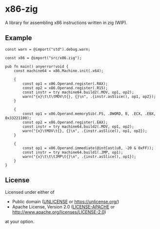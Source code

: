 # x86-zig

A library for assembling x86 instructions written in zig (WIP).

## Example

```zig
const warn = @import("std").debug.warn;

const x86 = @import("src/x86.zig");

pub fn main() anyerror!void {
    const machine64 = x86.Machine.init(.x64);

    {
        const op1 = x86.Operand.register(.RAX);
        const op2 = x86.Operand.register(.R15);
        const instr = try machine64.build2(.MOV, op1, op2);
        warn("{x}\t\t\tMOV\t{}, {}\n", .{instr.asSlice(), op1, op2});
    }

    {
        const op1 = x86.Operand.memorySib(.FS, .DWORD, 8, .ECX, .EBX, 0x33221100);
        const op2 = x86.Operand.register(.EAX);
        const instr = try machine64.build2(.MOV, op1, op2);
        warn("{x}\tMOV\t{}, {}\n", .{instr.asSlice(), op1, op2});
    }

    {
        const op1 = x86.Operand.immediate(@intCast(u8, -20 & 0xFF));
        const instr = try machine64.build1(.JMP, op1);
        warn("{x}\t\t\tJMP\t{}\n", .{instr.asSlice(), op1});
    }
}
```


## License

Licensed under either of

 * Public domain ([UNLICENSE](UNLICENSE) or https://unlicense.org/)
 * Apache License, Version 2.0
   ([LICENSE-APACHE](LICENSE-APACHE) or http://www.apache.org/licenses/LICENSE-2.0)

at your option.
